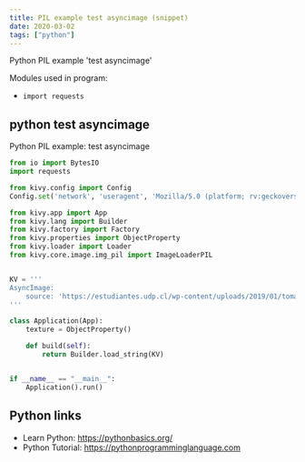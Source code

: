 ```yaml
---
title: PIL example test asyncimage (snippet)
date: 2020-03-02
tags: ["python"]
---
```

Python PIL example 'test asyncimage'


Modules used in program: 
* `import requests`

## python test asyncimage

Python PIL example: test asyncimage

```python
from io import BytesIO
import requests

from kivy.config import Config
Config.set('network', 'useragent', 'Mozilla/5.0 (platform; rv:geckoversion) Gecko/geckotrail Firefox/68.0.2')

from kivy.app import App
from kivy.lang import Builder
from kivy.factory import Factory
from kivy.properties import ObjectProperty
from kivy.loader import Loader
from kivy.core.image.img_pil import ImageLoaderPIL


KV = '''
AsyncImage:
    source: 'https://estudiantes.udp.cl/wp-content/uploads/2019/01/toma-de-ramos-351x185.jpg'
'''

class Application(App):
    texture = ObjectProperty()

    def build(self):
        return Builder.load_string(KV)


if __name__ == "__main__":
    Application().run()

```

## Python links

- Learn Python: https://pythonbasics.org/
- Python Tutorial: https://pythonprogramminglanguage.com
